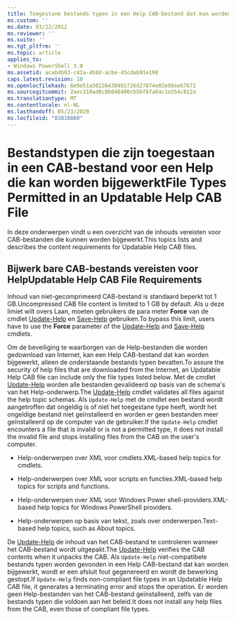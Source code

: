 ```yaml
---
title: Toegestane bestands typen in een Help CAB-bestand dat kan worden bijgewerkt | Microsoft Docs
ms.custom: ''
ms.date: 03/22/2012
ms.reviewer: ''
ms.suite: ''
ms.tgt_pltfrm: ''
ms.topic: article
applies_to:
- Windows PowerShell 3.0
ms.assetid: acabdb93-c41a-4b8d-acbe-45cdab91e198
caps.latest.revision: 10
ms.openlocfilehash: 6e9e51a50226430465726d27874e02e98ee67672
ms.sourcegitcommit: 2aec310ad0c0b048400cb56f6fa64c1e554c812a
ms.translationtype: MT
ms.contentlocale: nl-NL
ms.lasthandoff: 05/23/2020
ms.locfileid: "83810860"
---
```

# <a name="file-types-permitted-in-an-updatable-help-cab-file"></a><span data-ttu-id="dcffd-102">Bestandstypen die zijn toegestaan in een CAB-bestand voor een Help die kan worden bijgewerkt</span><span class="sxs-lookup"><span data-stu-id="dcffd-102">File Types Permitted in an Updatable Help CAB File</span></span>

<span data-ttu-id="dcffd-103">In deze onderwerpen vindt u een overzicht van de inhouds vereisten voor CAB-bestanden die kunnen worden bijgewerkt.</span><span class="sxs-lookup"><span data-stu-id="dcffd-103">This topics lists and describes the content requirements for Updatable Help CAB files.</span></span>

## <a name="updatable-help-cab-file-requirements"></a><span data-ttu-id="dcffd-104">Bijwerk bare CAB-bestands vereisten voor Help</span><span class="sxs-lookup"><span data-stu-id="dcffd-104">Updatable Help CAB File Requirements</span></span>

<span data-ttu-id="dcffd-105">Inhoud van niet-gecomprimeerd CAB-bestand is standaard beperkt tot 1 GB.</span><span class="sxs-lookup"><span data-stu-id="dcffd-105">Uncompressed CAB file content is limited to 1 GB by default.</span></span> <span data-ttu-id="dcffd-106">Als u deze limiet wilt overs Laan, moeten gebruikers de para meter **Force** van de cmdlet [Update-Help](/powershell/module/Microsoft.PowerShell.Core/Update-Help) en [Save-Help](/powershell/module/Microsoft.PowerShell.Core/Save-Help) gebruiken.</span><span class="sxs-lookup"><span data-stu-id="dcffd-106">To bypass this limit, users have to use the **Force** parameter of the [Update-Help](/powershell/module/Microsoft.PowerShell.Core/Update-Help) and [Save-Help](/powershell/module/Microsoft.PowerShell.Core/Save-Help) cmdlets.</span></span>

<span data-ttu-id="dcffd-107">Om de beveiliging te waarborgen van de Help-bestanden die worden gedownload van Internet, kan een Help CAB-bestand dat kan worden bijgewerkt, alleen de onderstaande bestands typen bevatten.</span><span class="sxs-lookup"><span data-stu-id="dcffd-107">To assure the security of help files that are downloaded from the Internet, an Updatable Help CAB file can include only the file types listed below.</span></span> <span data-ttu-id="dcffd-108">Met de cmdlet [Update-Help](/powershell/module/Microsoft.PowerShell.Core/Update-Help) worden alle bestanden gevalideerd op basis van de schema's van het Help-onderwerp.</span><span class="sxs-lookup"><span data-stu-id="dcffd-108">The [Update-Help](/powershell/module/Microsoft.PowerShell.Core/Update-Help) cmdlet validates all files against the help topic schemas.</span></span> <span data-ttu-id="dcffd-109">Als `Update-Help` met de cmdlet een bestand wordt aangetroffen dat ongeldig is of niet het toegestane type heeft, wordt het ongeldige bestand niet geïnstalleerd en worden er geen bestanden meer geïnstalleerd op de computer van de gebruiker.</span><span class="sxs-lookup"><span data-stu-id="dcffd-109">If the `Update-Help` cmdlet encounters a file that is invalid or is not a permitted type, it does not install the invalid file and stops installing files from the CAB on the user's computer.</span></span>

- <span data-ttu-id="dcffd-110">Help-onderwerpen over XML voor cmdlets.</span><span class="sxs-lookup"><span data-stu-id="dcffd-110">XML-based help topics for cmdlets.</span></span>

- <span data-ttu-id="dcffd-111">Help-onderwerpen over XML voor scripts en functies.</span><span class="sxs-lookup"><span data-stu-id="dcffd-111">XML-based help topics for scripts and functions.</span></span>

- <span data-ttu-id="dcffd-112">Help-onderwerpen over XML voor Windows Power shell-providers.</span><span class="sxs-lookup"><span data-stu-id="dcffd-112">XML-based help topics for Windows PowerShell providers.</span></span>

- <span data-ttu-id="dcffd-113">Help-onderwerpen op basis van tekst, zoals over onderwerpen.</span><span class="sxs-lookup"><span data-stu-id="dcffd-113">Text-based help topics, such as About topics.</span></span>

<span data-ttu-id="dcffd-114">De [Update-Help](/powershell/module/Microsoft.PowerShell.Core/Update-Help) de inhoud van het CAB-bestand te controleren wanneer het CAB-bestand wordt uitgepakt.</span><span class="sxs-lookup"><span data-stu-id="dcffd-114">The [Update-Help](/powershell/module/Microsoft.PowerShell.Core/Update-Help) verifies the CAB contents when it unpacks the CAB.</span></span> <span data-ttu-id="dcffd-115">Als `Update-Help` niet-compatibele bestands typen worden gevonden in een Help CAB-bestand dat kan worden bijgewerkt, wordt er een afsluit fout gegenereerd en wordt de bewerking gestopt.</span><span class="sxs-lookup"><span data-stu-id="dcffd-115">If `Update-Help` finds non-compliant file types in an Updatable Help CAB file, it generates a terminating error and stops the operation.</span></span> <span data-ttu-id="dcffd-116">Er worden geen Help-bestanden van het CAB-bestand geïnstalleerd, zelfs van de bestands typen die voldoen aan het beleid.</span><span class="sxs-lookup"><span data-stu-id="dcffd-116">It does not install any help files from the CAB, even those of compliant file types.</span></span>

